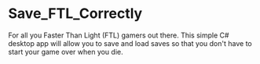 # Save_FTL_Correctly
For all you Faster Than Light (FTL) gamers out there. This simple C# desktop app will allow you to save and load saves so that you don't have to start your game over when you die.
